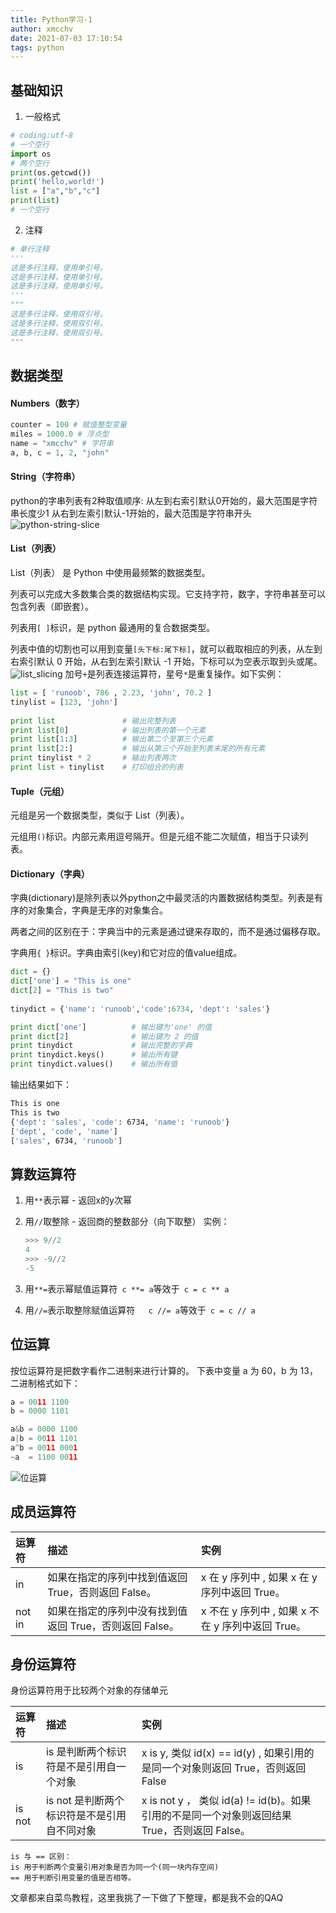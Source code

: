 ```yaml
---
title: Python学习-1
author: xmcchv
date: 2021-07-03 17:10:54
tags: python
---
```

## 基础知识
1. 一般格式

```python 
# coding:utf-8     
# 一个空行
import os
# 两个空行
print(os.getcwd())
print('hello,world!')
list = ["a","b","c"]
print(list)
# 一个空行
```
2. 注释

```python
# 单行注释
'''
这是多行注释，使用单引号。
这是多行注释，使用单引号。
这是多行注释，使用单引号。
'''
"""
这是多行注释，使用双引号。
这是多行注释，使用双引号。
这是多行注释，使用双引号。
"""
```

## 数据类型
#### Numbers（数字）

```python 
counter = 100 # 赋值整型变量
miles = 1000.0 # 浮点型
name = "xmcchv" # 字符串
a, b, c = 1, 2, "john"
```

#### String（字符串）
python的字串列表有2种取值顺序:
从左到右索引默认0开始的，最大范围是字符串长度少1
从右到左索引默认-1开始的，最大范围是字符串开头
![python-string-slice](/images/list_slicing1_new1.png "python-string-slice")

#### List（列表）

List（列表） 是 Python 中使用最频繁的数据类型。

列表可以完成大多数集合类的数据结构实现。它支持字符，数字，字符串甚至可以包含列表（即嵌套）。

列表用` [ ] `标识，是 python 最通用的复合数据类型。

列表中值的切割也可以用到变量` [头下标:尾下标] `，就可以截取相应的列表，从左到右索引默认 0 开始，从右到左索引默认 -1 开始，下标可以为空表示取到头或尾。
![list_slicing](/images/list_slicing1_new1.png "list_slicing")
加号` + `是列表连接运算符，星号` * `是重复操作。如下实例：
```python
list = [ 'runoob', 786 , 2.23, 'john', 70.2 ]
tinylist = [123, 'john']
 
print list               # 输出完整列表
print list[0]            # 输出列表的第一个元素
print list[1:3]          # 输出第二个至第三个元素 
print list[2:]           # 输出从第三个开始至列表末尾的所有元素
print tinylist * 2       # 输出列表两次
print list + tinylist    # 打印组合的列表

```

#### Tuple（元组）

元组是另一个数据类型，类似于 List（列表）。

元组用` () `标识。内部元素用逗号隔开。但是元组不能二次赋值，相当于只读列表。


#### Dictionary（字典）

字典(dictionary)是除列表以外python之中最灵活的内置数据结构类型。列表是有序的对象集合，字典是无序的对象集合。

两者之间的区别在于：字典当中的元素是通过键来存取的，而不是通过偏移存取。

字典用`{ }`标识。字典由索引(key)和它对应的值value组成。

```python
dict = {}
dict['one'] = "This is one"
dict[2] = "This is two"
 
tinydict = {'name': 'runoob','code':6734, 'dept': 'sales'}

print dict['one']          # 输出键为'one' 的值
print dict[2]              # 输出键为 2 的值
print tinydict             # 输出完整的字典
print tinydict.keys()      # 输出所有键
print tinydict.values()    # 输出所有值
```
输出结果如下：
```bash
This is one
This is two
{'dept': 'sales', 'code': 6734, 'name': 'runoob'}
['dept', 'code', 'name']
['sales', 6734, 'runoob']
```


## 算数运算符

1. 用`**`表示幂 - 返回x的y次幂
2. 用`//`取整除 - 返回商的整数部分（向下取整）
   实例：
   ```python
   >>> 9//2
   4
   >>> -9//2
   -5
   ```

3. 用`**=`表示幂赋值运算符`	c **= a `等效于` c = c ** a`
4. 用`//=`表示取整除赋值运算符`	c //= a `等效于` c = c // a`

## 位运算
按位运算符是把数字看作二进制来进行计算的。
下表中变量 a 为 60，b 为 13，二进制格式如下：
```python
a = 0011 1100
b = 0000 1101

a&b = 0000 1100
a|b = 0011 1101
a^b = 0011 0001
~a  = 1100 0011
```
![位运算](/images/weiyunsuan.png "位运算")

## 成员运算符
运算符|	描述	|实例
:-|:-|:-
in	|如果在指定的序列中找到值返回 True，否则返回 False。	|x 在 y 序列中 , 如果 x 在 y 序列中返回 True。
not in|	如果在指定的序列中没有找到值返回 True，否则返回 False。|	x 不在 y 序列中 , 如果 x 不在 y 序列中返回 True。


## 身份运算符
身份运算符用于比较两个对象的存储单元

运算符|	描述	|实例
:-|:-|:-
is|	is 是判断两个标识符是不是引用自一个对象|	x is y, 类似 id(x) == id(y) , 如果引用的是同一个对象则返回 True，否则返回 False
is not|	is not 是判断两个标识符是不是引用自不同对象|	x is not y ， 类似 id(a) != id(b)。如果引用的不是同一个对象则返回结果 True，否则返回 False。

```
is 与 == 区别：
is 用于判断两个变量引用对象是否为同一个(同一块内存空间)
== 用于判断引用变量的值是否相等。
```



文章都来自菜鸟教程，这里我挑了一下做了下整理，都是我不会的QAQ



